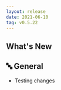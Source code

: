 ```yaml
---
layout: release
date: 2021-06-10
tag: v0.5.22
---
```


## What's New

## 🔤 General

- Testing changes

